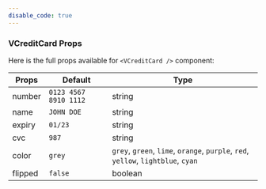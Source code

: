 ```yaml
---
disable_code: true
---
```


### VCreditCard Props

Here is the full props available for `<VCreditCard />` component:

| Props   | Default                                              | Type                                                                              |
| ------- | ---------------------------------------------------- | --------------------------------------------------------------------------------- |
| number  | <span class="is-string">`0123 4567 8910 1112`</span> | string                                                                            |
| name    | <span class="is-string">`JOHN DOE`</span>            | string                                                                            |
| expiry  | <span class="is-string">`01/23`</span>               | string                                                                            |
| cvc     | <span class="is-string">`987`</span>                 | string                                                                            |
| color   | <span class="is-string">`grey`</span>                | `grey`, `green`, `lime`, `orange`, `purple`, `red`, `yellow`, `lightblue`, `cyan` |
| flipped | <span class="is-boolean">`false`</span>              | boolean                                                                           |
